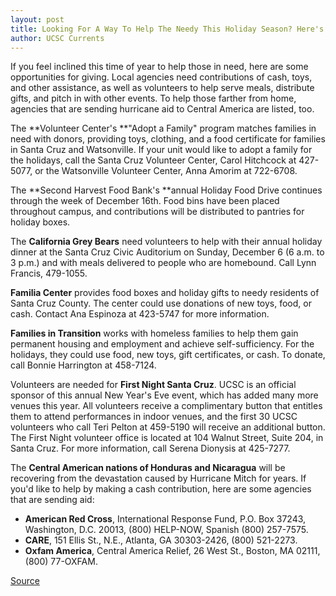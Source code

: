 ```yaml
---
layout: post
title: Looking For A Way To Help The Needy This Holiday Season? Here's How To Make A Difference
author: UCSC Currents
---
```


If you feel inclined this time of year to help those in need, here are some opportunities for giving. Local agencies need contributions of cash, toys, and other assistance, as well as volunteers to help serve meals, distribute gifts, and pitch in with other events. To help those farther from home, agencies that are sending hurricane aid to Central America are listed, too.

The **Volunteer Center's **"Adopt a Family" program matches families in need with donors, providing toys, clothing, and a food certificate for families in Santa Cruz and Watsonville. If your unit would like to adopt a family for the holidays, call the Santa Cruz Volunteer Center, Carol Hitchcock at 427-5077, or the Watsonville Volunteer Center, Anna Amorim at 722-6708.

The **Second Harvest Food Bank's **annual Holiday Food Drive continues through the week of December 16th. Food bins have been placed throughout campus, and contributions will be distributed to pantries for holiday boxes.

The **California Grey Bears** need volunteers to help with their annual holiday dinner at the Santa Cruz Civic Auditorium on Sunday, December 6 (6 a.m. to 3 p.m.) and with meals delivered to people who are homebound. Call Lynn Francis, 479-1055.

**Familia Center** provides food boxes and holiday gifts to needy residents of Santa Cruz County. The center could use donations of new toys, food, or cash. Contact Ana Espinoza at 423-5747 for more information.

**Families in Transition** works with homeless families to help them gain permanent housing and employment and achieve self-sufficiency. For the holidays, they could use food, new toys, gift certificates, or cash. To donate, call Bonnie Harrington at 458-7124.

Volunteers are needed for **First Night Santa Cruz**. UCSC is an official sponsor of this annual New Year's Eve event, which has added many more venues this year. All volunteers receive a complimentary button that entitles them to attend performances in indoor venues, and the first 30 UCSC volunteers who call Teri Pelton at 459-5190 will receive an additional button. The First Night volunteer office is located at 104 Walnut Street, Suite 204, in Santa Cruz. For more information, call Serena Dionysis at 425-7277.

The **Central American nations of Honduras and Nicaragua** will be recovering from the devastation caused by Hurricane Mitch for years. If you'd like to help by making a cash contribution, here are some agencies that are sending aid:
* **American Red Cross**, International Response Fund, P.O. Box 37243, Washington, D.C. 20013, (800) HELP-NOW, Spanish (800) 257-7575.
* **CARE**, 151 Ellis St., N.E., Atlanta, GA 30303-2426, (800) 521-2273.
* **Oxfam America**, Central America Relief, 26 West St., Boston, MA 02111, (800) 77-OXFAM.

[Source](http://www1.ucsc.edu/oncampus/currents/98-99/11-23/goodwill.htm "Permalink to Ways to help the needy: 11-23-98")
